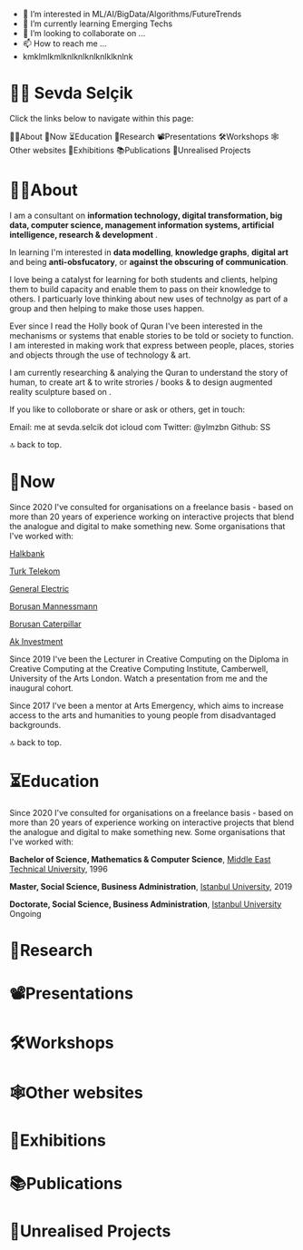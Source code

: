 - 👀 I’m interested in ML/AI/BigData/Algorithms/FutureTrends
- 🌱 I’m currently learning Emerging Techs
- 💞️ I’m looking to collaborate on ...
- 📫 How to reach me ...
- kmklmlkmlknlknlknlknlklknlnk

# 🖖🏻 Sevda Selçik
Click the links below to navigate within this page:

👋🏻About
🎁Now
⏳Education
🧠Research
📽Presentations
🛠Workshops
🕸Other websites
🎪Exhibitions
📚Publications
💭Unrealised Projects



# 👋🏻About

I am a consultant on **information technology, digital transformation, big data, computer science, management information systems, artificial intelligence, research & development** . 

In learning I'm interested in **data modelling**, **knowledge graphs**, **digital art** and being **anti-obsfucatory**, or **against the obscuring of communication**.

I love being a catalyst for learning for both students and clients, helping them to build capacity and enable them to pass on their knowledge to others. I particuarly love thinking about new uses of technolgy as part of a group and then helping to make those uses happen.

Ever since I read the Holly book of Quran I've been interested in the mechanisms or systems that enable stories to be told or society to function. I am interested in making work that express between people, places, stories and objects through the use of technology & art.

I am currently researching & analying the Quran to understand the story of human, to create art & to write strories / books & to design augmented reality sculpture based on .

If you like to colloborate or share or ask or others, get in touch:

Email: me at sevda.selcik dot icloud com
Twitter: @ylmzbn
Github: SS

🔝 back to top.


# 🎁Now

Since 2020 I've consulted for organisations on a freelance basis - based on more than 20 years of experience working on interactive projects that blend the analogue and digital to make something new. Some organisations that I've worked with:

[Halkbank](https://halkbank.com.tr/)

[Turk Telekom](https://turktelekom.com.tr/)

[General Electric](https://ge.com/tr/)

[Borusan Mannessmann](https://borusanmannesmann.com)

[Borusan Caterpillar](https://borusancat.com/tr)

[Ak Investment](https://akyatirim.com.tr/)




Since 2019 I've been the Lecturer in Creative Computing on the Diploma in Creative Computing at the Creative Computing Institute, Camberwell, University of the Arts London. Watch a presentation from me and the inaugural cohort.

Since 2017 I've been a mentor at Arts Emergency, which aims to increase access to the arts and humanities to young people from disadvantaged backgrounds.

🔝 back to top.


# ⏳Education
Since 2020 I've consulted for organisations on a freelance basis - based on more than 20 years of experience working on interactive projects that blend the analogue and digital to make something new. Some organisations that I've worked with:

**Bachelor of Science, Mathematics & Computer Science**, [Middle East Technical University](https://metu.edu.tr/tr), 1996

**Master, Social Science, Business Administration**, [Istanbul University](https://istanbul.edu.tr/tr/_), 2019

**Doctorate, Social Science, Business Administration**, [Istanbul University](https://istanbul.edu.tr/tr/_) Ongoing



# 🧠Research
# 📽Presentations
# 🛠Workshops
# 🕸Other websites
# 🎪Exhibitions
# 📚Publications
# 💭Unrealised Projects

<!---
smartfyco/smartfyco is a ✨ special ✨ repository because its `README.md` (this file) appears on your GitHub profile.
You can click the Preview link to take a look at your changes.
--->
